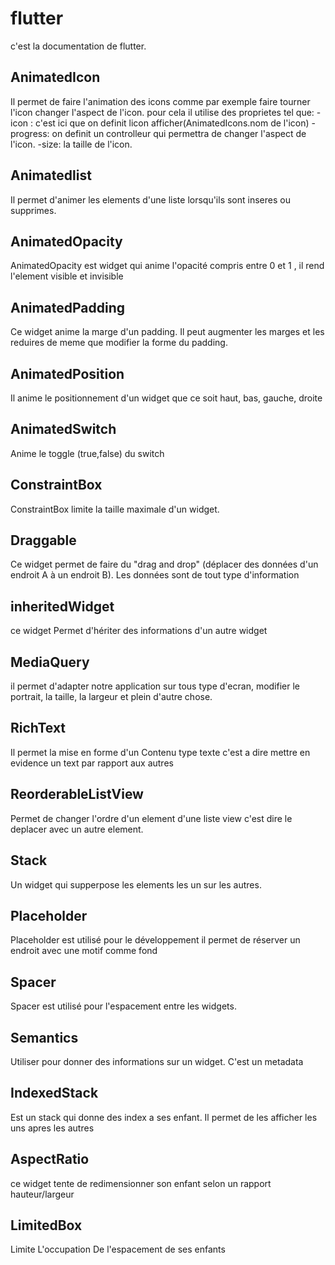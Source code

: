 # flutter
c'est la documentation de flutter.

## AnimatedIcon
Il permet de faire l'animation des icons comme par exemple faire tourner l'icon changer l'aspect de l'icon.
pour cela il utilise des proprietes tel que:
-icon : c'est ici que on definit licon afficher(AnimatedIcons.nom de l'icon)
-progress: on definit un controlleur qui permettra de changer l'aspect de l'icon.
-size: la taille de l'icon.

## Animatedlist
Il permet d'animer les elements d'une liste lorsqu'ils sont inseres ou supprimes.



## AnimatedOpacity 
AnimatedOpacity est widget qui anime l'opacité compris entre 0 et 1 , il rend l'element visible et invisible


## AnimatedPadding
Ce widget anime la marge d'un padding. Il peut augmenter les marges et les reduires de meme que modifier la forme du padding.

## AnimatedPosition
Il anime le positionnement d'un widget que ce soit haut, bas, gauche, droite 

## AnimatedSwitch
Anime le toggle (true,false) du switch


## ConstraintBox 
ConstraintBox limite la taille maximale d'un widget.


## Draggable
Ce widget permet de faire du "drag and drop" (déplacer des données d'un endroit A à un endroit B). Les données sont de tout type d'information


## inheritedWidget 
ce widget Permet d'hériter des informations d'un autre widget 


## MediaQuery 
il permet d'adapter notre application sur tous type d'ecran, modifier le portrait, la taille, la largeur et plein d'autre chose.

## RichText
Il permet la mise en forme d'un Contenu  type texte c'est a dire mettre en evidence un text par rapport aux autres

## ReorderableListView 
Permet de changer l'ordre d'un element d'une liste view c'est dire le deplacer avec un autre element.

## Stack 
Un widget qui supperpose les elements les un sur les autres.


## Placeholder
Placeholder est utilisé pour le développement il permet de réserver un endroit avec une motif comme fond


## Spacer
Spacer est utilisé pour l'espacement entre les widgets.

## Semantics 
Utiliser pour donner des informations sur un widget. C'est un metadata


## IndexedStack
Est un stack qui donne des index a ses enfant. Il permet de les afficher les uns apres les autres


## AspectRatio
ce widget tente de redimensionner son enfant selon un rapport hauteur/largeur

## LimitedBox
Limite L'occupation De l'espacement  de ses enfants
